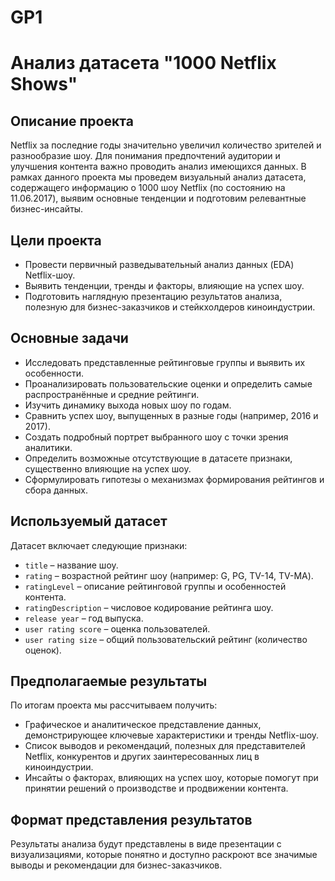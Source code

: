 # GP1
# Анализ датасета "1000 Netflix Shows"

## Описание проекта

Netflix за последние годы значительно увеличил количество зрителей и разнообразие шоу. Для понимания предпочтений аудитории и улучшения контента важно проводить анализ имеющихся данных. В рамках данного проекта мы проведем визуальный анализ датасета, содержащего информацию о 1000 шоу Netflix (по состоянию на 11.06.2017), выявим основные тенденции и подготовим релевантные бизнес-инсайты.

## Цели проекта

- Провести первичный разведывательный анализ данных (EDA) Netflix-шоу.
- Выявить тенденции, тренды и факторы, влияющие на успех шоу.
- Подготовить наглядную презентацию результатов анализа, полезную для бизнес-заказчиков и стейкхолдеров киноиндустрии.

## Основные задачи

- Исследовать представленные рейтинговые группы и выявить их особенности.
- Проанализировать пользовательские оценки и определить самые распространённые и средние рейтинги.
- Изучить динамику выхода новых шоу по годам.
- Сравнить успех шоу, выпущенных в разные годы (например, 2016 и 2017).
- Создать подробный портрет выбранного шоу с точки зрения аналитики.
- Определить возможные отсутствующие в датасете признаки, существенно влияющие на успех шоу.
- Сформулировать гипотезы о механизмах формирования рейтингов и сбора данных.

## Используемый датасет

Датасет включает следующие признаки:
- `title` – название шоу.
- `rating` – возрастной рейтинг шоу (например: G, PG, TV-14, TV-MA).
- `ratingLevel` – описание рейтинговой группы и особенностей контента.
- `ratingDescription` – числовое кодирование рейтинга шоу.
- `release year` – год выпуска.
- `user rating score` – оценка пользователей.
- `user rating size` – общий пользовательский рейтинг (количество оценок).

## Предполагаемые результаты

По итогам проекта мы рассчитываем получить:

- Графическое и аналитическое представление данных, демонстрирующее ключевые характеристики и тренды Netflix-шоу.
- Список выводов и рекомендаций, полезных для представителей Netflix, конкурентов и других заинтересованных лиц в киноиндустрии.
- Инсайты о факторах, влияющих на успех шоу, которые помогут при принятии решений о производстве и продвижении контента.

## Формат представления результатов

Результаты анализа будут представлены в виде презентации с визуализациями, которые понятно и доступно раскроют все значимые выводы и рекомендации для бизнес-заказчиков.

